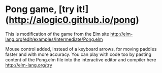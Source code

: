 # Pong game, [try it!] (http://alogic0.github.io/pong)

This is modification of the game from the Elm site
http://elm-lang.org/edit/examples/Intermediate/Pong.elm

Mouse control added, instead of a keyboard arrows, for moving paddles faster and with more accuracy. You can play with code too by pasting content of the Pong.elm file into the interactive editor and compiler here http://elm-lang.org/try
